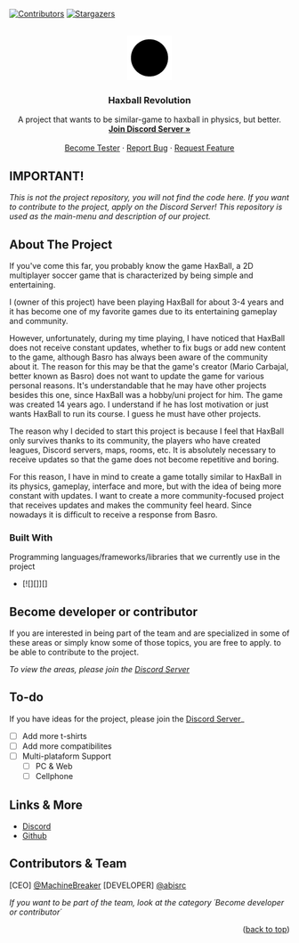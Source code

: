 
<a name="readme-top"></a>

<!-- PROJECT SHIELDS -->
<!--
*** I'm using markdown "reference style" links for readability.
*** Reference links are enclosed in brackets [ ] instead of parentheses ( ).
*** See the bottom of this document for the declaration of the reference variables
*** for contributors-url, forks-url, etc. This is an optional, concise syntax you may use.
*** https://www.markdownguide.org/basic-syntax/#reference-style-links
-->
[![Contributors][contributors-shield]][contributors-url]
[![Stargazers][stars-shield]][stars-url]



<!-- PROJECT LOGO -->
<br />
<div align="center">
  <a href="https://github.com/othneildrew/Best-README-Template">
    <img src="images/logo.png" alt="Logo" width="80" height="80">
  </a>

  <h3 align="center">Haxball Revolution</h3>

  <p align="center">
    A project that wants to be similar-game to haxball in physics, but better.
    <br />
    <a href="https://discord.gg/C9umzZVy6s"><strong>Join Discord Server »</strong></a>
    <br />
    <br />
    <a href="https://discord.gg/C9umzZVy6s">Become Tester</a>
    ·
    <a href="https://discord.gg/C9umzZVy6s">Report Bug</a>
    ·
    <a href="https://discord.gg/C9umzZVy6s">Request Feature</a>
  </p>
</div>


## IMPORTANT!

_This is not the project repository, you will not find the code here. If you want to contribute to the project, apply on the Discord Server!_
_This repository is used as the main-menu and description of our project._

<!-- ABOUT THE PROJECT -->
## About The Project

If you've come this far, you probably know the game HaxBall, a 2D multiplayer soccer game that is characterized by being simple and entertaining.

I (owner of this project) have been playing HaxBall for about 3-4 years and it has become one of my favorite games due to its entertaining gameplay and community.

However, unfortunately, during my time playing, I have noticed that HaxBall does not receive constant updates, whether to fix bugs or add new content to the game, although Basro has always been aware of the community about it. The reason for this may be that the game's creator (Mario Carbajal, better known as Basro) does not want to update the game for various personal reasons. It's understandable that he may have other projects besides this one, since HaxBall was a hobby/uni project for him. The game was created 14 years ago. I understand if he has lost motivation or just wants HaxBall to run its course. I guess he must have other projects.

The reason why I decided to start this project is because I feel that HaxBall only survives thanks to its community, the players who have created leagues, Discord servers, maps, rooms, etc. It is absolutely necessary to receive updates so that the game does not become repetitive and boring.

For this reason, I have in mind to create a game totally similar to HaxBall in its physics, gameplay, interface and more, but with the idea of ​​being more constant with updates. I want to create a more community-focused project that receives updates and makes the community feel heard. Since nowadays it is difficult to receive a response from Basro.

### Built With

Programming languages/frameworks/libraries that we currently use in the project
* [![][]][]
<!--  [![React][React.js]][React-url]

<p align="right">(<a href="#readme-top">back to top</a>)</p>


<!-- USAGE EXAMPLES -->
## Become developer or contributor

If you are interested in being part of the team and are specialized in some of these areas or simply know some of those topics, you are free to apply. to be able to contribute to the project.

_To view the areas, please join the [Discord Server](https://discord.gg/NdPQdPSpXh)_



<!-- ROADMAP -->
## To-do 

If you have ideas for the project, please join the [Discord Server](https://discord.gg/NdPQdPSpXh)_

- [ ] Add more t-shirts
- [ ] Add more compatibilites
- [ ] Multi-plataform Support
    - [ ] PC & Web
    - [ ] Cellphone
     
<!-- LICENSE -->

## Links & More

- [Discord](https://discord.gg/C9umzZVy6s)
- [Github](https://github.com/Haxball-Revolution/)

<!-- CONTACT -->
## Contributors & Team

[CEO] [@MachineBreaker](https://github.com/machinebreaker)
[DEVELOPER] [@abisrc](https://github.com/abisrc)

_If you want to be part of the team, look at the category ´Become developer or contributor´_

<p align="right">(<a href="#readme-top">back to top</a>)</p>


<!-- MARKDOWN LINKS & IMAGES -->
<!-- https://www.markdownguide.org/basic-syntax/#reference-style-links -->
[contributors-shield]: https://img.shields.io/github/contributors/othneildrew/Best-README-Template.svg?style=for-the-badge
[contributors-url]: https://github.com/othneildrew/Best-README-Template/graphs/contributors
[forks-shield]: https://img.shields.io/github/forks/othneildrew/Best-README-Template.svg?style=for-the-badge
[forks-url]: https://github.com/othneildrew/Best-README-Template/network/members
[stars-shield]: https://img.shields.io/github/stars/othneildrew/Best-README-Template.svg?style=for-the-badge
[stars-url]: https://github.com/othneildrew/Best-README-Template/stargazers
[issues-shield]: https://img.shields.io/github/issues/othneildrew/Best-README-Template.svg?style=for-the-badge
[issues-url]: https://github.com/othneildrew/Best-README-Template/issues
[license-shield]: https://img.shields.io/github/license/othneildrew/Best-README-Template.svg?style=for-the-badge
[license-url]: https://github.com/othneildrew/Best-README-Template/blob/master/LICENSE.txt
[linkedin-shield]: https://img.shields.io/badge/-LinkedIn-black.svg?style=for-the-badge&logo=linkedin&colorB=555
[linkedin-url]: https://linkedin.com/in/othneildrew
[product-screenshot]: images/screenshot.png
[Next.js]: https://img.shields.io/badge/next.js-000000?style=for-the-badge&logo=nextdotjs&logoColor=white
[Next-url]: https://nextjs.org/
[React.js]: https://img.shields.io/badge/React-20232A?style=for-the-badge&logo=react&logoColor=61DAFB
[React-url]: https://reactjs.org/
[Vue.js]: https://img.shields.io/badge/Vue.js-35495E?style=for-the-badge&logo=vuedotjs&logoColor=4FC08D
[Vue-url]: https://vuejs.org/
[Angular.io]: https://img.shields.io/badge/Angular-DD0031?style=for-the-badge&logo=angular&logoColor=white
[Angular-url]: https://angular.io/
[Svelte.dev]: https://img.shields.io/badge/Svelte-4A4A55?style=for-the-badge&logo=svelte&logoColor=FF3E00
[Svelte-url]: https://svelte.dev/
[Laravel.com]: https://img.shields.io/badge/Laravel-FF2D20?style=for-the-badge&logo=laravel&logoColor=white
[Laravel-url]: https://laravel.com
[Bootstrap.com]: https://img.shields.io/badge/Bootstrap-563D7C?style=for-the-badge&logo=bootstrap&logoColor=white
[Bootstrap-url]: https://getbootstrap.com
[JQuery.com]: https://img.shields.io/badge/jQuery-0769AD?style=for-the-badge&logo=jquery&logoColor=white
[JQuery-url]: https://jquery.com 
